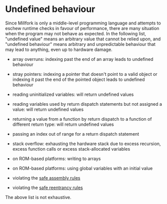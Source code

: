 # Undefined behaviour

Since Millfork is only a middle-level programming language and attempts to eschew runtime checks in favour of performance, 
there are many situation when the program may not behave as expected. 
In the following list, "undefined value" means an arbitrary value that cannot be relied upon, 
and "undefined behaviour" means arbitrary and unpredictable behaviour that may lead to anything, 
even up to hardware damage. 

* array overruns: indexing past the end of an array leads to undefined behaviour 

* stray pointers: indexing a pointer that doesn't point to a valid object or indexing it past the end of the pointed object leads to undefined behaviour

* reading uninitialized variables: will return undefined values

* reading variables used by return dispatch statements but not assigned a value: will return undefined values

* returning a value from a function by return dispatch to a function of different return type: will return undefined values

* passing an index out of range for a return dispatch statement

* stack overflow: exhausting the hardware stack due to excess recursion, excess function calls or excess stack-allocated variables

* on ROM-based platforms: writing to arrays

* on ROM-based platforms: using global variables with an initial value

* violating the [safe assembly rules](../lang/assembly.md)

* violating the [safe reentrancy rules](../lang/reentrancy.md)

The above list is not exhaustive.
